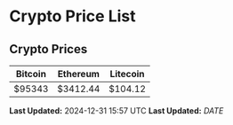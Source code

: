 # Crypto Price List

## Crypto Prices
| Bitcoin | Ethereum | Litecoin |
| ------- | -------- | -------- |
| $95343 | $3412.44 | $104.12 |
**Last Updated:** 2024-12-31 15:57 UTC
**Last Updated:** $DATE$
